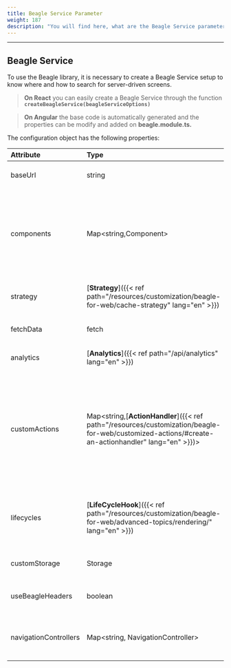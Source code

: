 ```yaml
---
title: Beagle Service Parameter
weight: 187
description: "You will find here, what are the Beagle Service parameters."
---
```


---

## Beagle Service

To use the Beagle library, it is necessary to create a Beagle Service setup to know where and how to search for server-driven screens.

> **On React** you can easily create a Beagle Service through the function **`createBeagleService(beagleServiceOptions)`**

> **On Angular** the base code is automatically generated and the properties can be modify and added on **beagle.module.ts.**

The configuration object has the following properties:

| Attribute             | Type                                                                                                                            | Default                       | Required | Description                                                                                                                                                                                                                                                                                             |
| :-------------------- | :------------------------------------------------------------------------------------------------------------------------------ | :---------------------------- | :------- | :------------------------------------------------------------------------------------------------------------------------------------------------------------------------------------------------------------------------------------------------------------------------------------------------------ |
| baseUrl               | string                                                                                                                          |                               | ✓        | URL to the server with screens \(JSON\) on Beagle format.                                                                                                                                                                                                                                               |
| components            | Map&lt;string,Component&gt;                                                                                                     |                               | ✓        | A components map that will be rendered through Beagle's library. The values are key pairs and value where the key is identifier Beagle will always start by `beagle:` or `custom:`. The value will always be the component connected to identifier.                                                     |
| strategy              | [**Strategy**]({{< ref path="/resources/customization/beagle-for-web/cache-strategy" lang="en" >}})                                                     | beagle-with-fallback-to-cache |          | Cache strategy applied on requests of the server screen.                                                                                                                                                                                                                                                |
| fetchData             | fetch                                                                                                                           |                               |          | It allows to add a customized function t to make HTTP requests.                                                                                                                                                                                                                                         |
| analytics             | [**Analytics**]({{< ref path="/api/analytics" lang="en" >}})                                                                                            |                               |          | It allows the use of handlers to the tag capture of some events.                                                                                                                                                                                                                                        |
| customActions         | Map&lt;string,[**ActionHandler**]({{< ref path="/resources/customization/beagle-for-web/customized-actions/#create-an-actionhandler" lang="en" >}})&gt; |                               |          | A customized action map that can be interpreted by Beagle's library. It is a key and value map where the key will always be an identifier starting by `beagle:` or `custom:` and the value will be the [**ActionHandler**]({{< ref path="/resources/beagle-for-android/custom-action/" lang="en" >}}) connected to that action. |
| lifecycles            | [**LifeCycleHook**]({{< ref path="/resources/customization/beagle-for-web/advanced-topics/rendering/" lang="en" >}})                                    |                               |          | A global map to add lifecycles behaviors of the components. Each cycle happens on the screen renderization process, before the components become HTML.                                                                                                                                                  |
| customStorage         | Storage                                                                                                                         | localStorage                  |          | It replaces the localStorage default of the browsers.                                                                                                                                                                                                                                                   |
| useBeagleHeaders      | boolean                                                                                                                         | true                          |          | It uses or not Beagle's specific headers when it requests to the server screens.                                                                                                                                                                                                                        |
| navigationControllers | Map&lt;string, NavigationController&gt;                                                                                         |                               |          | It allows you to add control options of the visual response, like show the no items of loading and errors components.                                                                                                                                                                                   |
